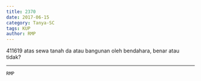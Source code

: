 ```yaml
---
title: 2370
date: 2017-06-15
category: Tanya-SC
tags: KUP
author: RMP
---
```


411619 atas sewa tanah da atau bangunan oleh bendahara, benar atau tidak?

---



`RMP`

